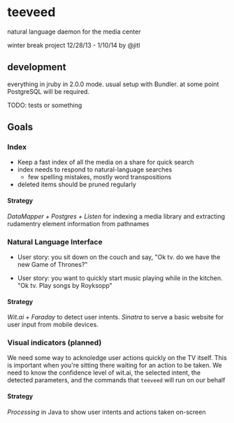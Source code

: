 # teeveed

natural language daemon for the media center

winter break project 12/28/13 - 1/10/14 by @jitl

## development

everything in jruby in 2.0.0 mode. usual setup with Bundler.
at some point PostgreSQL will be required.

TODO: tests or something

## Goals

### Index

- Keep a fast index of all the media on a share for quick search
- index needs to respond to natural-language searches
    - few spelling mistakes, mostly word transpositions
- deleted items should be pruned regularly

#### Strategy

*DataMapper + Postgres + Listen* for indexing a media library and extracting
rudamentry element information from pathnames

### Natural Language Interface

- User story: you sit down on the couch and say,
  "Ok tv. do we have the new Game of Thrones?"

- User story: you want to quickly start music playing while
  in the kitchen. "Ok tv. Play songs by Royksopp"

#### Strategy

*Wit.ai + Faraday* to detect user intents.
*Sinatra* to serve a basic website for user input from mobile devices.

### Visual indicators (planned)

We need some way to acknoledge user actions quickly on the TV itself.
This is important when you're sitting there waiting for an action to be taken.
We need to know the confidence level of wit.ai, the selected intent,
the detected parameters, and the commands that `teeveed` will run on our behalf

#### Strategy

*Processing* in Java to show user intents and actions taken on-screen
